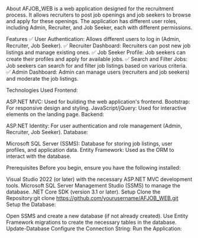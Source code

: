 About
AFJOB_WEB is a web application designed for the recruitment process. It allows recruiters to post job openings and job seekers to browse and apply for these openings. The application has different user roles, including Admin, Recruiter, and Job Seeker, each with different permissions.

Features
✅ User Authentication: Allows different users to log in (Admin, Recruiter, Job Seeker).
✅ Recruiter Dashboard: Recruiters can post new job listings and manage existing ones.
✅ Job Seeker Profile: Job seekers can create their profiles and apply for available jobs.
✅ Search and Filter Jobs: Job seekers can search for and filter job listings based on various criteria.
✅ Admin Dashboard: Admin can manage users (recruiters and job seekers) and moderate the job listings.

Technologies Used
Frontend:

ASP.NET MVC: Used for building the web application's frontend.
Bootstrap: For responsive design and styling.
JavaScript/jQuery: Used for interactive elements on the landing page.
Backend:

ASP.NET Identity: For user authentication and role management (Admin, Recruiter, Job Seeker).
Database:

Microsoft SQL Server (SSMS): Database for storing job listings, user profiles, and application data.
Entity Framework: Used as the ORM to interact with the database.

Prerequisites
Before you begin, ensure you have the following installed:

Visual Studio 2022 (or later) with the necessary ASP.NET MVC development tools.
Microsoft SQL Server Management Studio (SSMS) to manage the database.
.NET Core SDK (version 3.1 or later).
Setup
Clone the Repository:git clone https://github.com/yourusername/AFJOB_WEB.git
Setup the Database:

Open SSMS and create a new database (if not already created).
Use Entity Framework migrations to create the necessary tables in the database.
Update-Database
Configure the Connection String:
Run the Application:
